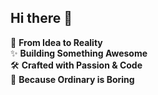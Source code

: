 ## Hi there 👋

<!--
**kh-anabil-ditisha/kh-anabil-ditisha** is a ✨ _special_ ✨ repository because its `README.md` (this file) appears on your GitHub profile.

Here are some ideas to get you started:

- 🔭 I’m currently working on ...
- 🌱 I’m currently learning ...
- 👯 I’m looking to collaborate on ...
- 🤔 I’m looking for help with ...
- 💬 Ask me about ...
- 📫 How to reach me: ...
- 😄 Pronouns: ...
- ⚡ Fun fact: ...
-->
🚀 **From Idea to Reality**  
✨ **Building Something Awesome**  
🛠 **Crafted with Passion & Code**  
🌟 **Because Ordinary is Boring**

